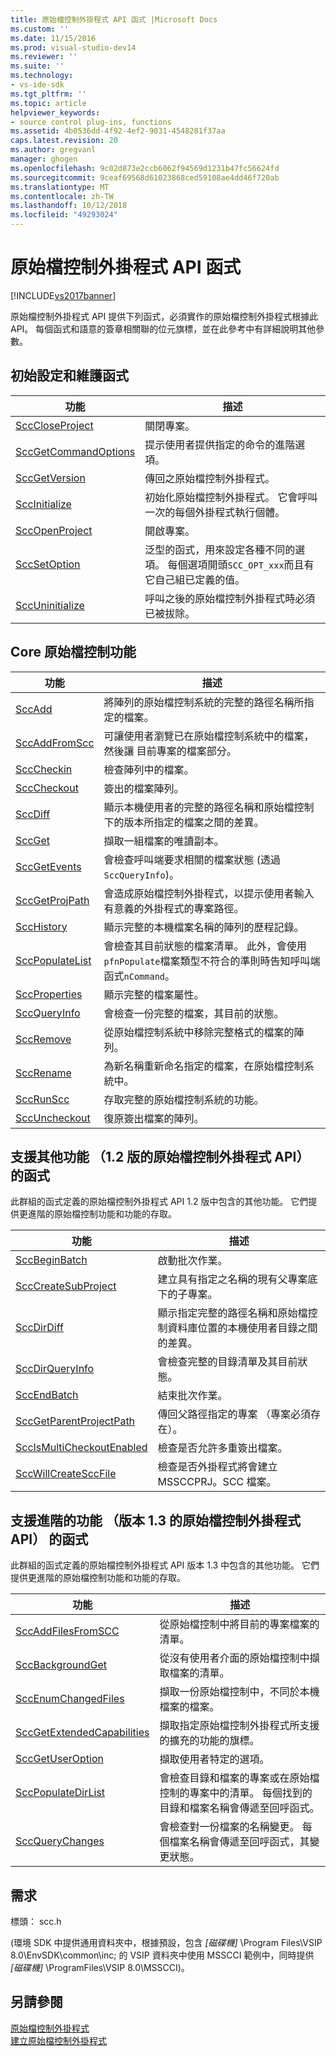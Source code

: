 ```yaml
---
title: 原始檔控制外掛程式 API 函式 |Microsoft Docs
ms.custom: ''
ms.date: 11/15/2016
ms.prod: visual-studio-dev14
ms.reviewer: ''
ms.suite: ''
ms.technology:
- vs-ide-sdk
ms.tgt_pltfrm: ''
ms.topic: article
helpviewer_keywords:
- source control plug-ins, functions
ms.assetid: 4b0536dd-4f92-4ef2-9031-4548281f37aa
caps.latest.revision: 20
ms.author: gregvanl
manager: ghogen
ms.openlocfilehash: 9c02d873e2ccb6062f94569d1231b47fc56624fd
ms.sourcegitcommit: 9ceaf69568d61023868ced59108ae4dd46f720ab
ms.translationtype: MT
ms.contentlocale: zh-TW
ms.lasthandoff: 10/12/2018
ms.locfileid: "49293024"
---
```

# <a name="source-control-plug-in-api-functions"></a>原始檔控制外掛程式 API 函式
[!INCLUDE[vs2017banner](../includes/vs2017banner.md)]

原始檔控制外掛程式 API 提供下列函式，必須實作的原始檔控制外掛程式根據此 API。 每個函式和語意的簽章相關聯的位元旗標，並在此參考中有詳細說明其他參數。  
  
## <a name="initialization-and-housekeeping-functions"></a>初始設定和維護函式  
  
|功能|描述|  
|--------------|-----------------|  
|[SccCloseProject](../extensibility/scccloseproject-function.md)|關閉專案。|  
|[SccGetCommandOptions](../extensibility/sccgetcommandoptions-function.md)|提示使用者提供指定的命令的進階選項。|  
|[SccGetVersion](../extensibility/sccgetversion-function.md)|傳回之原始檔控制外掛程式。|  
|[SccInitialize](../extensibility/sccinitialize-function.md)|初始化原始檔控制外掛程式。 它會呼叫一次的每個外掛程式執行個體。|  
|[SccOpenProject](../extensibility/sccopenproject-function.md)|開啟專案。|  
|[SccSetOption](../extensibility/sccsetoption-function.md)|泛型的函式，用來設定各種不同的選項。 每個選項開頭`SCC_OPT_xxx`而且有它自己組已定義的值。|  
|[SccUninitialize](../extensibility/sccuninitialize-function.md)|呼叫之後的原始檔控制外掛程式時必須已被拔除。|  
  
## <a name="core-source-control-functions"></a>Core 原始檔控制功能  
  
|功能|描述|  
|--------------|-----------------|  
|[SccAdd](../extensibility/sccadd-function.md)|將陣列的原始檔控制系統的完整的路徑名稱所指定的檔案。|  
|[SccAddFromScc](../extensibility/sccaddfromscc-function.md)|可讓使用者瀏覽已在原始檔控制系統中的檔案，然後讓 目前專案的檔案部分。|  
|[SccCheckin](../extensibility/scccheckin-function.md)|檢查陣列中的檔案。|  
|[SccCheckout](../extensibility/scccheckout-function.md)|簽出的檔案陣列。|  
|[SccDiff](../extensibility/sccdiff-function.md)|顯示本機使用者的完整的路徑名稱和原始檔控制下的版本所指定的檔案之間的差異。|  
|[SccGet](../extensibility/sccget-function.md)|擷取一組檔案的唯讀副本。|  
|[SccGetEvents](../extensibility/sccgetevents-function.md)|會檢查呼叫端要求相關的檔案狀態 (透過`SccQueryInfo`)。|  
|[SccGetProjPath](../extensibility/sccgetprojpath-function.md)|會造成原始檔控制外掛程式，以提示使用者輸入有意義的外掛程式的專案路徑。|  
|[SccHistory](../extensibility/scchistory-function.md)|顯示完整的本機檔案名稱的陣列的歷程記錄。|  
|[SccPopulateList](../extensibility/sccpopulatelist-function.md)|會檢查其目前狀態的檔案清單。 此外，會使用`pfnPopulate`檔案類型不符合的準則時告知呼叫端函式`nCommand`。|  
|[SccProperties](../extensibility/sccproperties-function.md)|顯示完整的檔案屬性。|  
|[SccQueryInfo](../extensibility/sccqueryinfo-function.md)|會檢查一份完整的檔案，其目前的狀態。|  
|[SccRemove](../extensibility/sccremove-function.md)|從原始檔控制系統中移除完整格式的檔案的陣列。|  
|[SccRename](../extensibility/sccrename-function.md)|為新名稱重新命名指定的檔案，在原始檔控制系統中。|  
|[SccRunScc](../extensibility/sccrunscc-function.md)|存取完整的原始檔控制系統的功能。|  
|[SccUncheckout](../extensibility/sccuncheckout-function.md)|復原簽出檔案的陣列。|  
  
## <a name="functions-that-support-additional-capability-version-12-of-the-source-control-plug-in-api"></a>支援其他功能 （1.2 版的原始檔控制外掛程式 API） 的函式  
 此群組的函式定義的原始檔控制外掛程式 API 1.2 版中包含的其他功能。 它們提供更進階的原始檔控制功能和功能的存取。  
  
|功能|描述|  
|--------------|-----------------|  
|[SccBeginBatch](../extensibility/sccbeginbatch-function.md)|啟動批次作業。|  
|[SccCreateSubProject](../extensibility/scccreatesubproject-function.md)|建立具有指定之名稱的現有父專案底下的子專案。|  
|[SccDirDiff](../extensibility/sccdirdiff-function.md)|顯示指定完整的路徑名稱和原始檔控制資料庫位置的本機使用者目錄之間的差異。|  
|[SccDirQueryInfo](../extensibility/sccdirqueryinfo-function.md)|會檢查完整的目錄清單及其目前狀態。|  
|[SccEndBatch](../extensibility/sccendbatch-function.md)|結束批次作業。|  
|[SccGetParentProjectPath](../extensibility/sccgetparentprojectpath-function.md)|傳回父路徑指定的專案 （專案必須存在）。|  
|[SccIsMultiCheckoutEnabled](../extensibility/sccismulticheckoutenabled-function.md)|檢查是否允許多重簽出檔案。|  
|[SccWillCreateSccFile](../extensibility/sccwillcreatesccfile-function.md)|檢查是否外掛程式將會建立 MSSCCPRJ。SCC 檔案。|  
  
## <a name="functions-that-support-advanced-capability-version-13-of-the-source-control-plug-in-api"></a>支援進階的功能 （版本 1.3 的原始檔控制外掛程式 API） 的函式  
 此群組的函式定義的原始檔控制外掛程式 API 版本 1.3 中包含的其他功能。 它們提供更進階的原始檔控制功能和功能的存取。  
  
|功能|描述|  
|--------------|-----------------|  
|[SccAddFilesFromSCC](../extensibility/sccaddfilesfromscc-function.md)|從原始檔控制中將目前的專案檔案的清單。|  
|[SccBackgroundGet](../extensibility/sccbackgroundget-function.md)|從沒有使用者介面的原始檔控制中擷取檔案的清單。|  
|[SccEnumChangedFiles](../extensibility/sccenumchangedfiles-function.md)|擷取一份原始檔控制中，不同於本機檔案的檔案。|  
|[SccGetExtendedCapabilities](../extensibility/sccgetextendedcapabilities-function.md)|擷取指定原始檔控制外掛程式所支援的擴充的功能的旗標。|  
|[SccGetUserOption](../extensibility/sccgetuseroption-function.md)|擷取使用者特定的選項。|  
|[SccPopulateDirList](../extensibility/sccpopulatedirlist-function.md)|會檢查目錄和檔案的專案或在原始檔控制的專案中的清單。 每個找到的目錄和檔案名稱會傳遞至回呼函式。|  
|[SccQueryChanges](../extensibility/sccquerychanges-function.md)|會檢查對一份檔案的名稱變更。 每個檔案名稱會傳遞至回呼函式，其變更狀態。|  
  
## <a name="requirements"></a>需求  
 標頭： scc.h  
  
 (環境 SDK 中提供通用資料夾中，根據預設，包含 *[磁碟機]* \Program Files\VSIP 8.0\EnvSDK\common\inc; 的 VSIP 資料夾中使用 MSSCCI 範例中，同時提供 *[磁碟機]* \ProgramFiles\VSIP 8.0\MSSCCI)。  
  
## <a name="see-also"></a>另請參閱  
 [原始檔控制外掛程式](../extensibility/source-control-plug-ins.md)   
 [建立原始檔控制外掛程式](../extensibility/internals/creating-a-source-control-plug-in.md)

